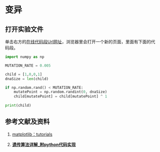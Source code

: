 # 变异

## 打开实验文件

单击右方的[在线代码段Url网址](https://pythontutor.com/visualize.html#code=import%20numpy%20as%20np%0A%0AMUTATION_RATE%20%3D%200.005%0A%0Achild%20%3D%20%5B1,0,0,1%5D%0AdnaSize%20%3D%20len%28child%29%0A%0Aif%20np.random.rand%28%29%20%3C%20MUTATION_RATE%3A%20%20%0A%20%20%20%20mutatePoint%20%3D%20np.random.randint%280,%20dnaSize%29%20%0A%20%20%20%20child%5BmutatePoint%5D%20%3D%20child%5BmutatePoint%5D%20%5E%201%20%0A%20%20%20%20%0Aprint%28child%29&cumulative=false&curInstr=6&heapPrimitives=nevernest&mode=display&origin=opt-frontend.js&py=py3anaconda&rawInputLstJSON=%5B%5D&textReferences=false)，浏览器里会打开一个新的页面，里面有下面的代码段。

```python
import numpy as np

MUTATION_RATE = 0.005

child = [1,0,0,1]
dnaSize = len(child)

if np.random.rand() < MUTATION_RATE:  
    mutatePoint = np.random.randint(0, dnaSize) 
    child[mutatePoint] = child[mutatePoint] ^ 1 
    
print(child)
```

## 参考文献及资料

1. [matplotlib：tutorials](https://matplotlib.org/tutorials/index.html)

2. [**遗传算法详解_附python代码实现**](https://blog.csdn.net/ha_ha_ha233/article/details/91364937)

